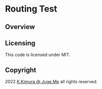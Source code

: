 # Routing Test


## Overview


## Licensing

This code is licensed under MIT.


## Copyright

2022  [K.Kimura @ Juge.Me](https://github.com/dotnsf) all rights reserved.
